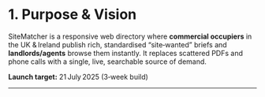 # 1. Purpose & Vision

SiteMatcher is a responsive web directory where **commercial occupiers** in the UK & Ireland publish rich, standardised “site‑wanted” briefs and **landlords/agents** browse them instantly. It replaces scattered PDFs and phone calls with a single, live, searchable source of demand.

**Launch target:** 21 July 2025 (3‑week build)

---
